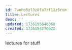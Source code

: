 ```yaml
---
id: 7weho5zl3z0fa7rf11z5rsm
title: Lectures
desc: ''
updated: 1736195848368
created: 1736194270622
---
```

lectures for stuff